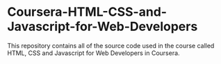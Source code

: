 # Coursera-HTML-CSS-and-Javascript-for-Web-Developers

This repository contains all of the source code used in the course called HTML, CSS and Javascript for Web Developers in Coursera.





